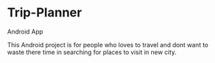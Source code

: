 # Trip-Planner
Android App

This Android project is for people who loves to travel and dont want to waste there time in searching for places to visit in new city.

